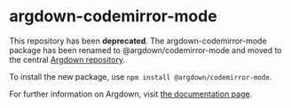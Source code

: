 # argdown-codemirror-mode

This repository has been **deprecated**. The argdown-codemirror-mode package has been renamed to @argdown/codemirror-mode and moved to the central [Argdown repository](https://github.com/christianvoigt/argdown/). 

To install the new package, use `npm install @argdown/codemirror-mode`. 

For further information on Argdown, visit [the documentation page](https://christianvoigt.github.io/argdown/).